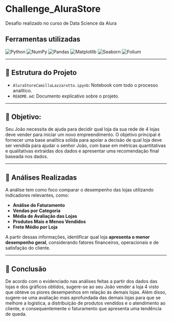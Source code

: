 # Challenge_AluraStore
Desafio realizado no curso de Data Science da Alura

## Ferramentas utilizadas

<div>
  <img src="https://img.shields.io/badge/Python-3776AB?style=for-the-badge&logo=python&logoColor=white" alt="Python">
  <img src="https://img.shields.io/badge/NumPy-013243?style=for-the-badge&logo=numpy&logoColor=white" alt="NumPy">
  <img src="https://img.shields.io/badge/Pandas-150458?style=for-the-badge&logo=pandas&logoColor=white" alt="Pandas">
  <img src="https://img.shields.io/badge/Matplotlib-003B57?style=for-the-badge&logo=matplotlib&logoColor=white" alt="Matplotlib">
  <img src="https://img.shields.io/badge/Seaborn-1F72B6?style=for-the-badge&logoColor=white" alt="Seaborn">
  <img src="https://img.shields.io/badge/Folium-77B829?style=for-the-badge&logo=folium&logoColor=white" alt="Folium">
</div>

---

## 📂 Estrutura do Projeto

- `AluraStoreCamillaLazzarotto.ipynb`: Notebook com todo o processo analítico.
- `README.md`: Documento explicativo sobre o projeto.

---

## 🎯 Objetivo:
Seu João necessita de ajuda para decidir qual loja da sua rede de 4 lojas deve vender para iniciar um novo empreendimento.
O objetivo principal é fornecer uma base analítica sólida para apoiar a decisão de qual loja deve ser vendida para ajudar o senhor João, com base em métricas quantitativas e qualitativas extraídas dos dados e apresentar uma recomendação final baseada nos dados.

---

## 🧭 Análises Realizadas

A análise tem como foco comparar o desempenho das lojas utilizando indicadores relevantes, como:

- **Análise do Faturamento**
- **Vendas por Categoria**
- **Média de Avaliação das Lojas**
- **Produtos Mais e Menos Vendidos**
- **Frete Médio por Loja**

A partir dessas informações, identificar qual loja **apresenta o menor desempenho geral**, considerando fatores financeiros, operacionais e de satisfação do cliente.

---

## 🎯 Conclusão
De acordo com o evidenciado nas análises feitas a partir dos dados das lojas e dos gráficos obtidos, sugere-se ao seu João vender a loja 4 visto que obteve os piores desempenhos em relação às demais lojas. Além disso, sugere-se uma avaliação mais aprofundada das demais lojas para que se melhore a logística, a distribuição de produtos vendidos e o atendimento ao cliente, e consequentemente o faturamento que apresenta uma tendência de queda.
